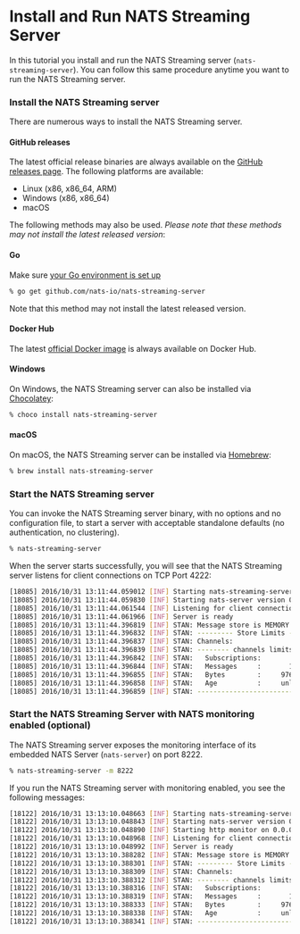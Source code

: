 # Install and Run NATS Streaming Server

In this tutorial you install and run the NATS Streaming server (`nats-streaming-server`). 
You can follow this same procedure anytime you want to run the NATS Streaming server.

### Install the NATS Streaming server

There are numerous ways to install the NATS Streaming server.

#### GitHub releases

The latest official release binaries are always available on the [GitHub releases page](https://github.com/nats-io/nats-streaming-server/releases). 
The following platforms are available:

- Linux (x86, x86_64, ARM)
- Windows (x86, x86_64)
- macOS

The following methods may also be used. _Please note that these methods may not install the latest released version_:

#### Go

Make sure [your Go environment is set up](/documentation/tutorials/go-install/)

```sh
% go get github.com/nats-io/nats-streaming-server
```

Note that this method may not install the latest released version.

#### Docker Hub

The latest [official Docker image](https://hub.docker.com/_/nats-streaming/) is always available on Docker Hub.

#### Windows

On Windows, the NATS Streaming server can also be installed via [Chocolatey](https://chocolatey.org/packages/nats-streaming-server):

```sh
% choco install nats-streaming-server
```

#### macOS

On macOS, the NATS Streaming server can be installed via [Homebrew](http://brewformulas.org/NatsStreamingServer):

```sh
% brew install nats-streaming-server
```

### Start the NATS Streaming server

You can invoke the NATS Streaming server binary, with no options and no configuration file, to start a server with acceptable standalone defaults (no authentication, no clustering).

```sh
% nats-streaming-server
```

When the server starts successfully, you will see that the NATS Streaming server listens for client connections on TCP Port 4222:

```sh
[18085] 2016/10/31 13:11:44.059012 [INF] Starting nats-streaming-server[test-cluster] version 0.3.1
[18085] 2016/10/31 13:11:44.059830 [INF] Starting nats-server version 0.9.4
[18085] 2016/10/31 13:11:44.061544 [INF] Listening for client connections on 0.0.0.0:4222
[18085] 2016/10/31 13:11:44.061966 [INF] Server is ready
[18085] 2016/10/31 13:11:44.396819 [INF] STAN: Message store is MEMORY
[18085] 2016/10/31 13:11:44.396832 [INF] STAN: --------- Store Limits ---------
[18085] 2016/10/31 13:11:44.396837 [INF] STAN: Channels:                  100 *
[18085] 2016/10/31 13:11:44.396839 [INF] STAN: -------- channels limits -------
[18085] 2016/10/31 13:11:44.396842 [INF] STAN:   Subscriptions:          1000 *
[18085] 2016/10/31 13:11:44.396844 [INF] STAN:   Messages     :       1000000 *
[18085] 2016/10/31 13:11:44.396855 [INF] STAN:   Bytes        :     976.56 MB *
[18085] 2016/10/31 13:11:44.396858 [INF] STAN:   Age          :     unlimited *
[18085] 2016/10/31 13:11:44.396859 [INF] STAN: --------------------------------
```

### Start the NATS Streaming Server with NATS monitoring enabled (optional)

The NATS Streaming server exposes the monitoring interface of its embedded NATS Server (`nats-server`) on port 8222.

```sh
% nats-streaming-server -m 8222
```

If you run the NATS Streaming server with monitoring enabled, you see the following messages:

```sh
[18122] 2016/10/31 13:13:10.048663 [INF] Starting nats-streaming-server[test-cluster] version 0.3.1
[18122] 2016/10/31 13:13:10.048843 [INF] Starting nats-server version 0.9.4
[18122] 2016/10/31 13:13:10.048890 [INF] Starting http monitor on 0.0.0.0:8222
[18122] 2016/10/31 13:13:10.048968 [INF] Listening for client connections on 0.0.0.0:4222
[18122] 2016/10/31 13:13:10.048992 [INF] Server is ready
[18122] 2016/10/31 13:13:10.388282 [INF] STAN: Message store is MEMORY
[18122] 2016/10/31 13:13:10.388301 [INF] STAN: --------- Store Limits ---------
[18122] 2016/10/31 13:13:10.388309 [INF] STAN: Channels:                  100 *
[18122] 2016/10/31 13:13:10.388312 [INF] STAN: -------- channels limits -------
[18122] 2016/10/31 13:13:10.388316 [INF] STAN:   Subscriptions:          1000 *
[18122] 2016/10/31 13:13:10.388319 [INF] STAN:   Messages     :       1000000 *
[18122] 2016/10/31 13:13:10.388333 [INF] STAN:   Bytes        :     976.56 MB *
[18122] 2016/10/31 13:13:10.388338 [INF] STAN:   Age          :     unlimited *
[18122] 2016/10/31 13:13:10.388341 [INF] STAN: --------------------------------
```
